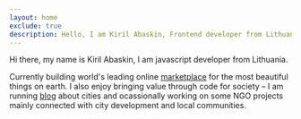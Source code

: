 ```yaml
---
layout: home
exclude: true
description: Hello, I am Kiril Abaskin, Frontend developer from Lithuania, Vilnius
---
```


<p>
  Hi there, my name is Kiril Abaskin, I am javascript developer from Lithuania.
</p>

<p>
  Currently building world's leading online <a href="https://1stdibs.com">marketplace</a> for the most beautiful things on earth. I also enjoy bringing value through code for society – I am running <a href="https://urbanistas.lt">blog</a> about cities and ocassionally working on some NGO projects mainly connected with city development and local communities.
</p>
